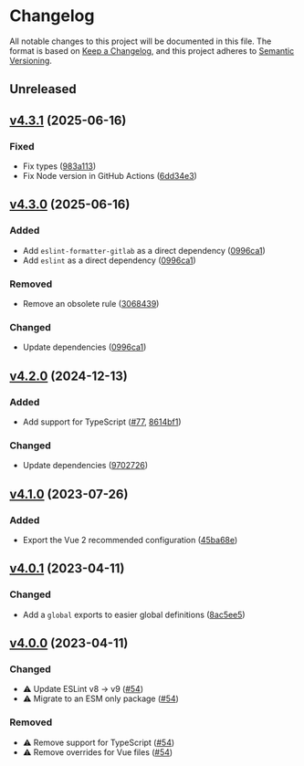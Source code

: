 # Changelog

All notable changes to this project will be documented in this file. The format is based on [Keep a Changelog](https://keepachangelog.com/en/1.0.0/), and this project adheres to [Semantic Versioning](https://semver.org/spec/v2.0.0.html).

## Unreleased

## [v4.3.1](https://github.com/studiometa/eslint-config/compare/4.3.0..4.3.1) (2025-06-16)

### Fixed

- Fix types ([983a113](https://github.com/studiometa/eslint-config/commit/983a113))
- Fix Node version in GitHub Actions ([6dd34e3](https://github.com/studiometa/eslint-config/commit/6dd34e3))

## [v4.3.0](https://github.com/studiometa/eslint-config/compare/4.2.0..4.3.0) (2025-06-16)

### Added

- Add `eslint-formatter-gitlab` as a direct dependency ([0996ca1](https://github.com/studiometa/eslint-config/commit/0996ca1))
- Add `eslint` as a direct dependency ([0996ca1](https://github.com/studiometa/eslint-config/commit/0996ca1))

### Removed

- Remove an obsolete rule ([3068439](https://github.com/studiometa/eslint-config/commit/3068439))

### Changed

- Update dependencies ([0996ca1](https://github.com/studiometa/eslint-config/commit/0996ca1))

## [v4.2.0](https://github.com/studiometa/eslint-config/compare/4.1.0..4.2.0) (2024-12-13)

### Added

- Add support for TypeScript ([#77](https://github.com/studiometa/eslint-config/pull/77), [8614bf1](https://github.com/studiometa/eslint-config/commit/8614bf1))

### Changed

- Update dependencies ([9702726](https://github.com/studiometa/eslint-config/commit/9702726))

## [v4.1.0](https://github.com/studiometa/eslint-config/compare/4.0.1..4.1.0) (2023-07-26)

### Added

- Export the Vue 2 recommended configuration ([45ba68e](https://github.com/studiometa/eslint-config/commit/45ba68e))

## [v4.0.1](https://github.com/studiometa/eslint-config/compare/4.0.0..4.0.1) (2023-04-11)

### Changed

- Add a `global` exports to easier global definitions ([8ac5ee5](https://github.com/studiometa/eslint-config/commit/8ac5ee5))

## [v4.0.0](https://github.com/studiometa/eslint-config/compare/3.1.3..4.0.0) (2023-04-11)

### Changed

- ⚠️ Update ESLint v8 → v9 ([#54](https://github.com/studiometa/eslint-config/pull/54))
- ⚠️ Migrate to an ESM only package ([#54](https://github.com/studiometa/eslint-config/pull/54))

### Removed

- ⚠️ Remove support for TypeScript ([#54](https://github.com/studiometa/eslint-config/pull/54))
- ⚠️ Remove overrides for Vue files ([#54](https://github.com/studiometa/eslint-config/pull/54))
